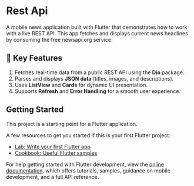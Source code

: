 # Rest Api
A mobile news application built with Flutter that demonstrates how to work with a live REST API. This app fetches and displays current news headlines by consuming the free newsapi.org service.

## 🚀 Key Features
1. Fetches real-time data from a public REST API using the **Dio** package.  
2. Parses and displays **JSON data** (titles, images, and descriptions).  
3. Uses **ListView** and **Cards** for dynamic UI presentation.  
4. Supports **Refresh** and **Error Handling** for a smooth user experience.

## Getting Started

This project is a starting point for a Flutter application.

A few resources to get you started if this is your first Flutter project:

- [Lab: Write your first Flutter app](https://docs.flutter.dev/get-started/codelab)
- [Cookbook: Useful Flutter samples](https://docs.flutter.dev/cookbook)

For help getting started with Flutter development, view the
[online documentation](https://docs.flutter.dev/), which offers tutorials,
samples, guidance on mobile development, and a full API reference.
